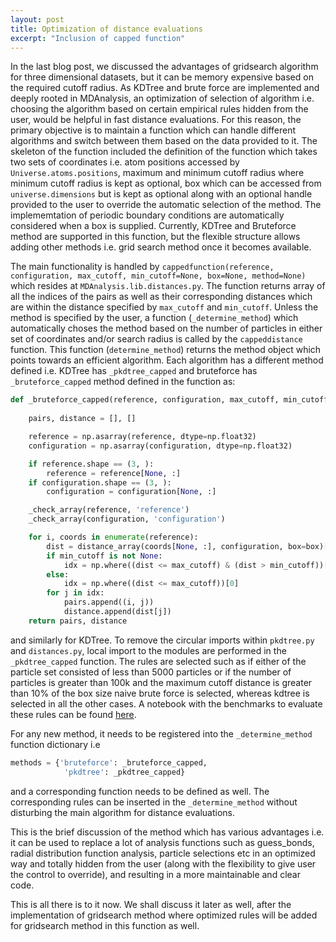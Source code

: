 ```yaml
---
layout: post
title: Optimization of distance evaluations
excerpt: "Inclusion of capped function"
---
```


In the last blog post, we discussed the advantages of gridsearch algorithm for three dimensional datasets, but it can be memory expensive based on the required cutoff radius. As KDTree and brute force are implemented and deeply rooted in MDAnalysis, an optimization of selection of algorithm i.e. choosing the algorithm based on certain empirical rules hidden from the user, would be helpful in fast distance evaluations. For this reason, the primary objective is to maintain a function which can handle different algorithms and switch between them based on the data provided to it.
The skeleton of the function included the definition of the function which takes two sets of coordinates i.e. atom positions accessed by `Universe.atoms.positions`, maximum and minimum cutoff radius where minimum cutoff radius is kept as optional, box which can be accessed from `universe.dimensions` but is kept as optional along with an optional handle provided to the user to override the automatic selection of the method. The implememtation of periodic boundary conditions are automatically considered when a box is supplied. Currently, KDTree and Bruteforce method are supported in this function, but the flexible structure allows adding other methods i.e. grid search method once it becomes available.

The main functionality is handled by `cappedfunction(reference, configuration, max_cutoff, min_cutoff=None, box=None, method=None)` which resides at  `MDAnalysis.lib.distances.py`. The function returns array of all the indices of the pairs as well as their corresponding distances which are within the distance specified by `max_cutoff` and `min_cutoff`. Unless the method is specified by the user, a function (`_determine_method`) which automatically choses the method based on the number of particles in either set of coordinates and/or search radius is called by the `cappeddistance` function. This function (`determine_method`) returns the method object which points towards an efficient algorithm. Each algorithm has a different method defined i.e. KDTree has `_pkdtree_capped` and bruteforce has `_bruteforce_capped` method defined in the function as:

``` python
def _bruteforce_capped(reference, configuration, max_cutoff, min_cutoff=None, box=None):
    
    pairs, distance = [], []

    reference = np.asarray(reference, dtype=np.float32)
    configuration = np.asarray(configuration, dtype=np.float32)

    if reference.shape == (3, ):
        reference = reference[None, :]
    if configuration.shape == (3, ):
        configuration = configuration[None, :]

    _check_array(reference, 'reference')
    _check_array(configuration, 'configuration')

    for i, coords in enumerate(reference):
        dist = distance_array(coords[None, :], configuration, box=box)[0]
        if min_cutoff is not None:
            idx = np.where((dist <= max_cutoff) & (dist > min_cutoff))[0]
        else:
            idx = np.where((dist <= max_cutoff))[0]
        for j in idx:
            pairs.append((i, j))
            distance.append(dist[j])
    return pairs, distance
```

and similarly for KDTree. To remove the circular imports within `pkdtree.py` and `distances.py`, local import to the modules are performed in the `_pkdtree_capped` function. The rules are selected such as if either of the particle set consisted of less than 5000 particles or if the number of particles is greater than 100k and the maximum cutoff distance is greater than 10% of the box size naive brute force is selected, whereas kdtree is selected in all the other cases. A notebook with the benchmarks to evaluate these rules can be found [here](https://github.com/ayushsuhane/Benchmarks_Distance/blob/master/Notebooks/Capped_Distance.ipynb). 

For any new method, it needs to be registered into the `_determine_method` function dictionary i.e 

``` python
methods = {'bruteforce': _bruteforce_capped,
            'pkdtree': _pkdtree_capped}
```

and a corresponding function needs to be defined as well. The corresponding rules can be inserted in the `_determine_method` without disturbing the main algorithm for distance evaluations.

This is the brief discussion of the method which has various advantages i.e. it can be used to replace a lot of analysis functions such as guess_bonds, radial distribution function analysis, particle selections etc in an optimized way and totally hidden from the user (along with the flexibility to give user the control to override), and resulting in a more maintainable and clear code. 

This is all there is to it now. We shall discuss it later as well, after the implementation of gridsearch method where optimized rules will be added for gridsearch method in this function as well.






